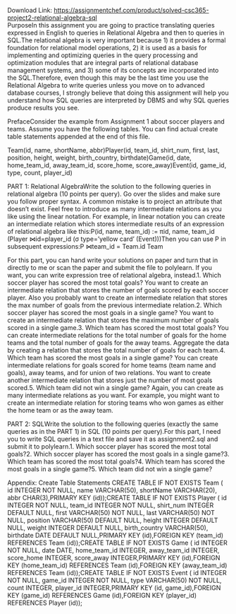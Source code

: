 Download Link: https://assignmentchef.com/product/solved-csc365-project2-relational-algebra-sql
<br>
PurposeIn this assignment you are going to practice translating queries expressed in English to queries in Relational Algebra and then to queries in SQL.The relational algebra is very important because 1) it provides a formal foundation for relational model operations, 2) it is used as a basis for implementing and optimizing queries in the query processing and optimization modules that are integral parts of relational database management systems, and 3) some of its concepts are incorporated into the SQL.Therefore, even though this may be the last time you use the Relational Algebra to write queries unless you move on to advanced database courses, I strongly believe that doing this assignment will help you understand how SQL queries are interpreted by DBMS and why SQL queries produce results you see.

PrefaceConsider the example from Assignment 1 about soccer players and teams. Assume you have the following tables. You can find actual create table statements appended at the end of this file.

Team(id, name, shortName, abbr)Player(id, team_id, shirt_num, first, last, position, height, weight, birth_country, birthdate)Game(id, date, home_team_id, away_team_id, score_home, score_away)Event(id, game_id, type, count, player_id)

PART 1: Relational AlgebraWrite the solution to the following queries in relational algebra (10 points per query). Go over the slides and make sure you follow proper syntax. A common mistake is to project an attribute that doesn’t exist. Feel free to introduce as many intermediate relations as you like using the linear notation. For example, in linear notation you can create an intermediate relation which stores intermediate results of an expression of relational algebra like this:P(id, name, team_id) := πid, name, team_id (Player ⋈id=player_id (σ type=’yellow card’ (Event)))Then you can use P in subsequent expressions:P ⋈team_id = Team.id Team

For this part, you can hand write your solutions on paper and turn that in directly to me or scan the paper and submit the file to polylearn. If you want, you can write expression tree of relational algebra, instead.1. Which soccer player has scored the most total goals? You want to create an intermediate relation that stores the number of goals scored by each soccer player. Also you probably want to create an intermediate relation that stores the max number of goals from the previous intermediate relation.2. Which soccer player has scored the most goals in a single game? You want to create an intermediate relation that stores the maximum number of goals scored in a single game.3. Which team has scored the most total goals? You can create intermediate relations for the total number of goals for the home teams and the total number of goals for the away teams. Aggregate the data by creating a relation that stores the total number of goals for each team.4. Which team has scored the most goals in a single game? You can create intermediate relations for goals scored for home teams (team name and goals), away teams, and for union of two relations. You want to create another intermediate relation that stores just the number of most goals scored.5. Which team did not win a single game? Again, you can create as many intermediate relations as you want. For example, you might want to create an intermediate relation for storing teams who won games as either the home team or as the away team.

PART 2: SQLWrite the solution to the following queries (exactly the same queries as in the PART 1) in SQL (10 points per query).For this part, I need you to write SQL queries in a text file and save it as assignment2.sql and submit it to polylearn.1. Which soccer player has scored the most total goals?2. Which soccer player has scored the most goals in a single game?3. Which team has scored the most total goals?4. Which team has scored the most goals in a single game?5. Which team did not win a single game?

Appendix: Create Table Statements CREATE TABLE IF NOT EXISTS Team ( id INTEGER NOT NULL, name VARCHAR(50), shortName VARCHAR(20), abbr CHAR(3),PRIMARY KEY (id));CREATE TABLE IF NOT EXISTS Player ( id INTEGER NOT NULL, team_id INTEGER NOT NULL, shirt_num INTEGER DEFAULT NULL, first VARCHAR(50) NOT NULL, last VARCHAR(50) NOT NULL, position VARCHAR(50) DEFAULT NULL, height INTEGER DEFAULT NULL, weight INTEGER DEFAULT NULL, birth_country VARCHAR(50), birthdate DATE DEFAULT NULL,PRIMARY KEY (id),FOREIGN KEY (team_id) REFERENCES Team (id));CREATE TABLE IF NOT EXISTS Game ( id INTEGER NOT NULL, date DATE, home_team_id INTEGER, away_team_id INTEGER, score_home INTEGER, score_away INTEGER,PRIMARY KEY (id),FOREIGN KEY (home_team_id) REFERENCES Team (id),FOREIGN KEY (away_team_id) REFERENCES Team (id));CREATE TABLE IF NOT EXISTS Event ( id INTEGER NOT NULL, game_id INTEGER NOT NULL, type VARCHAR(50) NOT NULL, count INTEGER, player_id INTEGER,PRIMARY KEY (id, game_id),FOREIGN KEY (game_id) REFERENCES Game (id),FOREIGN KEY (player_id) REFERENCES Player (id));